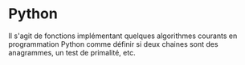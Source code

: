 # Python
Il s'agit de fonctions implémentant quelques algorithmes courants en programmation Python comme
définir si deux chaines sont des anagrammes, un test de primalité, etc.
